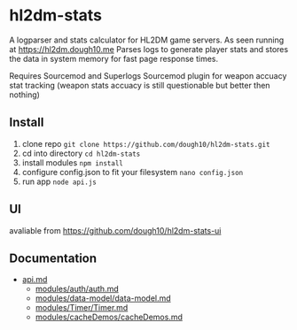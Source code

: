# hl2dm-stats

A logparser and stats calculator for HL2DM game servers. As seen running at <https://hl2dm.dough10.me> Parses logs to generate player stats and stores the data in system memory for fast page response times.

Requires Sourcemod and Superlogs Sourcemod plugin for weapon accuacy stat tracking (weapon stats accuacy is still questionable but better then nothing)

## Install

1. clone repo `git clone https://github.com/dough10/hl2dm-stats.git`
2. cd into directory `cd hl2dm-stats`
3. install modules `npm install`
4. configure config.json to fit your filesystem `nano config.json`
5. run app `node api.js`

## UI

avaliable from <https://github.com/dough10/hl2dm-stats-ui>

## Documentation

- [api.md](api.md)
  - [modules&#x2F;auth&#x2F;auth.md](modules&#x2F;auth&#x2F;auth.md)
  - [modules&#x2F;data-model&#x2F;data-model.md](modules&#x2F;data-model&#x2F;data-model.md)
  - [modules&#x2F;Timer&#x2F;Timer.md](modules&#x2F;Timer&#x2F;Timer.md)
  - [modules&#x2F;cacheDemos&#x2F;cacheDemos.md](modules&#x2F;cacheDemos&#x2F;cacheDemos.md)
